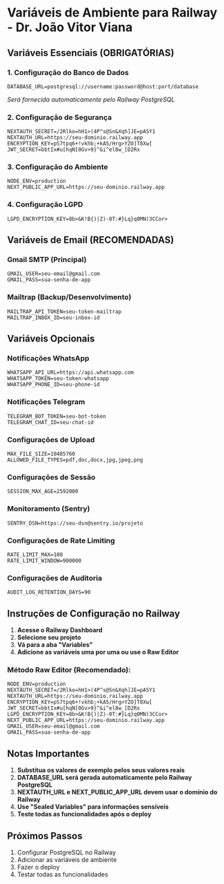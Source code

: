 # Variáveis de Ambiente para Railway - Dr. João Vitor Viana

## Variáveis Essenciais (OBRIGATÓRIAS)

### 1. Configuração do Banco de Dados
```
DATABASE_URL=postgresql://username:password@host:port/database
```
*Será fornecida automaticamente pelo Railway PostgreSQL*

### 2. Configuração de Segurança
```
NEXTAUTH_SECRET=/2Rlko=hH1>(4P^s@Sn&Xqh]JE=pASY1
NEXTAUTH_URL=https://seu-dominio.railway.app
ENCRYPTION_KEY=pS7tpq6+!vkhb;+kA5/Hrg>YZO]T8Xw[
JWT_SECRET=bbtIx#u[hqN[0Gv>9}^&i^el8w_[D2Rx
```

### 3. Configuração do Ambiente
```
NODE_ENV=production
NEXT_PUBLIC_APP_URL=https://seu-dominio.railway.app
```

### 4. Configuração LGPD
```
LGPD_ENCRYPTION_KEY=8b>&K!B{)|Z)-0T:#}Lq}q0MN)3CCor>
```

## Variáveis de Email (RECOMENDADAS)

### Gmail SMTP (Principal)
```
GMAIL_USER=seu-email@gmail.com
GMAIL_PASS=sua-senha-de-app
```

### Mailtrap (Backup/Desenvolvimento)
```
MAILTRAP_API_TOKEN=seu-token-mailtrap
MAILTRAP_INBOX_ID=seu-inbox-id
```

## Variáveis Opcionais

### Notificações WhatsApp
```
WHATSAPP_API_URL=https://api.whatsapp.com
WHATSAPP_TOKEN=seu-token-whatsapp
WHATSAPP_PHONE_ID=seu-phone-id
```

### Notificações Telegram
```
TELEGRAM_BOT_TOKEN=seu-bot-token
TELEGRAM_CHAT_ID=seu-chat-id
```

### Configurações de Upload
```
MAX_FILE_SIZE=10485760
ALLOWED_FILE_TYPES=pdf,doc,docx,jpg,jpeg,png
```

### Configurações de Sessão
```
SESSION_MAX_AGE=2592000
```

### Monitoramento (Sentry)
```
SENTRY_DSN=https://seu-dsn@sentry.io/projeto
```

### Configurações de Rate Limiting
```
RATE_LIMIT_MAX=100
RATE_LIMIT_WINDOW=900000
```

### Configurações de Auditoria
```
AUDIT_LOG_RETENTION_DAYS=90
```

## Instruções de Configuração no Railway

1. **Acesse o Railway Dashboard**
2. **Selecione seu projeto**
3. **Vá para a aba "Variables"**
4. **Adicione as variáveis uma por uma ou use o Raw Editor**

### Método Raw Editor (Recomendado):
```
NODE_ENV=production
NEXTAUTH_SECRET=/2Rlko=hH1>(4P^s@Sn&Xqh]JE=pASY1
NEXTAUTH_URL=https://seu-dominio.railway.app
ENCRYPTION_KEY=pS7tpq6+!vkhb;+kA5/Hrg>YZO]T8Xw[
JWT_SECRET=bbtIx#u[hqN[0Gv>9}^&i^el8w_[D2Rx
LGPD_ENCRYPTION_KEY=8b>&K!B{)|Z)-0T:#}Lq}q0MN)3CCor>
NEXT_PUBLIC_APP_URL=https://seu-dominio.railway.app
GMAIL_USER=seu-email@gmail.com
GMAIL_PASS=sua-senha-de-app
```

## Notas Importantes

1. **Substitua os valores de exemplo pelos seus valores reais**
2. **DATABASE_URL será gerada automaticamente pelo Railway PostgreSQL**
3. **NEXTAUTH_URL e NEXT_PUBLIC_APP_URL devem usar o domínio do Railway**
4. **Use "Sealed Variables" para informações sensíveis**
5. **Teste todas as funcionalidades após o deploy**

## Próximos Passos

1. Configurar PostgreSQL no Railway
2. Adicionar as variáveis de ambiente
3. Fazer o deploy
4. Testar todas as funcionalidades